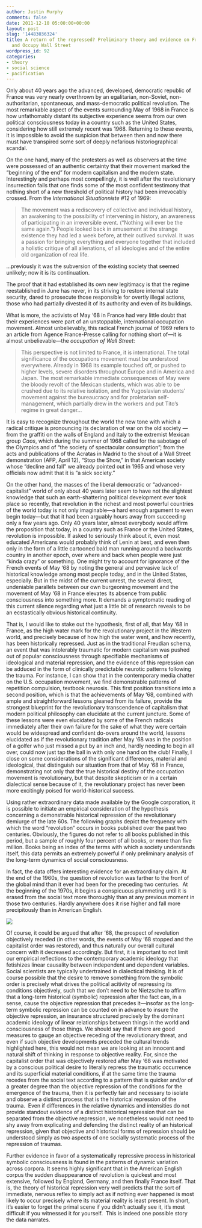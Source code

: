 ```yaml
---
author: Justin Murphy
comments: false
date: 2011-12-10 05:00:00+00:00
layout: post
slug: '14483036324'
title: A return of the repressed? Preliminary theory and evidence on France, 1968
  and Occupy Wall Street
wordpress_id: 92
categories:
- theory
- social science
- pacification
---
```



Only about 40 years ago the advanced, developed, democratic republic of France was very nearly overthrown by an egalitarian, non-Soviet, non-authoritarian, spontaneous, and mass-democratic political revolution. The most remarkable aspect of the events surrounding May of 1968 in France is how unfathomably distant its subjective experience seems from our own political consciousness today in a country such as the United States, considering how still extremely recent was 1968. Returning to these events, it is impossible to avoid the suspicion that between then and now there must have transpired some sort of deeply nefarious historiographical scandal.

On the one hand, many of the protesters as well as observers at the time were possessed of an authentic certainty that their movement marked the “beginning of the end” for modern capitalism and the modern state. Interestingly and perhaps most compellingly, it is well after the revolutionary insurrection fails that one finds some of the most confident testimony that nothing short of a new threshold of political history had been irrevocably crossed. From the _International Situationniste_ #12 of 1969:


> The movement was a rediscovery of collective and individual history, an awakening to the possibility of intervening in history, an awareness of participating in an irreversible event. (“Nothing will ever be the same again.”) People looked back in amusement at the strange existence they had led a week before, at their outlived survival. It was a passion for bringing everything and everyone together that included a holistic critique of all alienations, of all ideologies and of the entire old organization of real life.

…previously it was the subversion of the existing society that seemed unlikely; now it is its continuation.

The proof that it had established its own new legitimacy is that the regime reestablished in June has never, in its striving to restore internal state security, dared to prosecute those responsible for overtly illegal actions, those who had partially divested it of its authority and even of its buildings.


What is more, the activists of May ‘68 in France had very little doubt that their experiences were part of an unstoppable, international occupation movement. Almost unbelievably, this radical French journal of 1969 refers to an article from Agence France-Presse calling for nothing short of—it is almost unbelievable—the _occupation of Wall Street_:


> This perspective is not limited to France, it is international. The total significance of the occupations movement must be understood everywhere. Already in 1968 its example touched off, or pushed to higher levels, severe disorders throughout Europe and in America and Japan. The most remarkable immediate consequences of May were the bloody revolt of the Mexican students, which was able to be crushed due to its relative isolation, and the Yugoslavian students’ movement against the bureaucracy and for proletarian self-management, which partially drew in the workers and put Tito’s regime in great danger…

It is easy to recognize throughout the world the new tone with which a radical critique is pronouncing its declaration of war on the old society — from the graffiti on the walls of England and Italy to the extremist Mexican group _Caos_, which during the summer of 1968 called for the sabotage of the Olympics and of “the society of spectacular consumption”; from the acts and publications of the Acratas in Madrid to the shout of a Wall Street demonstration (AFP, April 12), “Stop the Show,” in that American society whose “decline and fall” we already pointed out in 1965 and whose very officials now admit that it is “a sick society.”


On the other hand, the masses of the liberal democratic or “advanced-capitalist” world of only about 40 years later seem to have not the slightest knowledge that such an earth-shattering political development ever took place so recently, that revolution in the richest and most powerful countries of the world today is not only imaginable—a hard enough argument to even begin today—but that it had been arguably hours away from succeeding only a few years ago. Only 40 years later, almost everybody would affirm the proposition that today, in a country such as France or the United States, revolution is impossible. If asked to seriously think about it, even most educated Americans would probably think of Lenin at best, and even then only in the form of a little cartooned bald man running around a backwards country in another epoch, over where and back when people were just “kinda crazy” or something. One might try to account for ignorance of the French events of May ‘68 by noting the general and pervasive lack of historical knowledge among most people today, and in the United States, especially. But in the midst of the current unrest, the several direct, undeniable parallels between our own burgeoning movement and the movement of May ‘68 in France elevates its absence from public consciousness into something more. It demands a symptomatic reading of this current silence regarding what just a little bit of research reveals to be an ecstastically obvious historical continuity.

That is, I would like to stake out the hypothesis, first of all, that May ‘68 in France, as the high water mark for the revolutionary project in the Western world, and precisely because of how high the water went, and how recently, has been historically repressed. Just as in the traditional Freudian schema, an event that was intolerably traumatic for modern capitalism was pushed out of popular consciousness through specifiable mechanisms of ideological and material repression, and the evidence of this repression can be adduced in the form of clinically predictable neurotic patterns following the trauma. For instance, I can show that in the contemporary media chatter on the U.S. occupation movement, we find demonstrable patterns of repetition compulsion, textbook neurosis. This first position transitions into a second position, which is that the achievements of May ‘68, combined with ample and straightforward lessons gleaned from its failure, provide the strongest blueprint for the revolutionary transcendence of capitalism that modern political philosophy can elucidate at the current juncture. Some of these lessons were even elucidated by some of the French radicals immediately after their own failure for the sake of what they were certain would be widespread and confident do-overs around the world, lessons elucidated as if the revolutionary tradition after May ‘68 was in the position of a golfer who just missed a put by an inch and, hardly needing to begin all over, could now just tap the ball in with only one hand on the club! Finally, I close on some considerations of the significant differences, material and ideological, that distinguish our situation from that of May ‘68 in France, demonstrating not only that the true historical destiny of the occupation movement is revolutionary, but that despite skepticism or in a certain dialectical sense because of it, the revolutionary project has never been more excitingly poised for world-historical success.

Using rather extraordinary data made available by the Google corporation, it is possible to initiate an empirical consideration of the hypothesis concerning a demonstrable historical repression of the revolutionary demiurge of the late 60s. The following graphs depict the frequency with which the word “revolution” occurs in books published over the past two centuries. Obviously, the figures do not refer to all books published in this period, but a sample of roughly four percent of all books, or more than five million. Books being an index of the terms with which a society understands itself, this data permits an extremely powerful if only preliminary analysis of the long-term dynamics of social consciousness.

In fact, the data offers interesting evidence for an extraordinary claim. At the end of the 1960s, the question of revolution was farther to the front of the global mind than it ever had been for the preceding two centuries.  At the beginning of the 1970s, it begins a conspicuous plummeting until it is erased from the social text more thoroughly than at any previous moment in those two centuries. Hardly anywhere does it rise higher and fall more precipitously than in American English.

![][image-1]

Of course, it could be argued that after ‘68, the prospect of revolution objectively receded (in other words, the events of May ‘68 stopped and the capitalist order was restored), and thus naturally our overall cultural concern with it decreased accordingly. But first, it is important to not limit our empirical reflections to the contemporary academic ideology that fetishizes linear causality between independent and dependent variables. Social scientists are typically undertrained in dialectical thinking. It is of course possible that the desire to remove something from the symbolic order is precisely what drives the political acitivity of repressing its conditions objectively, such that we don’t need to be Nietzsche to affirm that a long-term historical (symbolic) repression after the fact can, in a sense, cause the objective repression that precedes it—insofar as the long-term symbolic repression can be counted on in advance to insure the objective repression, an insurance structured precisely by the dominant academic ideology of linear relationships between things in the world and consciousness of those things. We should say that if there are good measures to gauge an objective receding of the revolutionary threat, and even if such objective developments preceded the cultural trends highlighted here, this would not mean we are looking at an innocent and natural shift of thinking in response to objective reality. For, since the capitalist order that was objectively restored after May ‘68 was motivated by a conscious political desire to literally repress the traumatic occurrence and its superficial material conditions, if at the same time the trauma recedes from the social text according to a pattern that is quicker and/or of a greater degree than the objective repression of the conditions for the emergence of the trauma, then it is perfectly fair and necessary to isolate and observe a distinct process that is the historical repression of the trauma.  Even if differences in the relative dynamics and intensities do not provide standout evidence of a distinct historical repression that can be separated from the objective repression, we nonetheless would not need to shy away from explicating and defending the distinct reality of an historical repression, given that objective and historical forms of repression should be understood simply as two aspects of one socially systematic process of the repression of traumas.

Further evidence in favor of a systematically repressive process in historical symbolic consciousness is found in the patterns of dynamic variation across corpora. It seems highly significant that in the American English corpus the sudden disappearance of revolution is quickest and most extensive, followed by England, Germany, and then finally France itself. That is, the theory of historical repression very well predicts that the sort of immediate, nervous reflex to simply act as if nothing ever happened is most likely to occur precisely where its material reality is least present. In short, it’s easier to forget the primal scene if you didn’t actually see it, it’s most difficult if you witnessed it for yourself.  This is indeed one possible story the data narrates.



[image-1]:	http://media.tumblr.com/tumblr_lvzwca5b3Y1qz9517.jpg